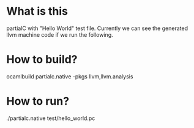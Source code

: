 # What is this
partialC with "Hello World" test file. Currently we can see the generated llvm machine code if we run the following.

# How to build?
ocamlbuild partialc.native -pkgs llvm,llvm.analysis

# How to run?
./partialc.native test/hello_world.pc 
